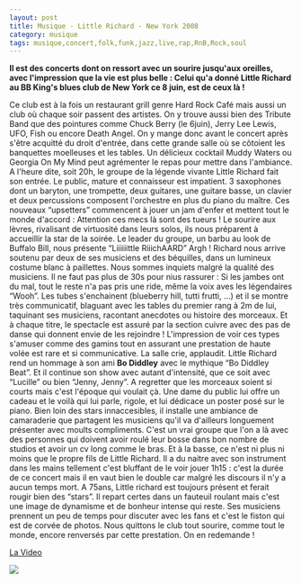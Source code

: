 ```yaml
---
layout: post
title: Musique - Little Richard - New York 2008
category: musique
tags: musique,concert,folk,funk,jazz,live,rap,RnB,Rock,soul
---
```


**Il est des concerts dont on ressort avec un sourire jusqu'aux oreilles, avec l'impression que la vie est plus belle : Celui qu'a donné Little Richard au BB King's blues club de New York ce 8 juin, est de ceux là !**

Ce club est à la fois un restaurant grill genre Hard Rock Café mais aussi un club où chaque soir passent des artistes. On y trouve aussi bien des Tribute Band que des pointures comme Chuck Berry (le 6juin), Jerry Lee Lewis, UFO, Fish ou encore Death Angel.
On y mange donc avant le concert après s'être acquitté du droit d'entrée, dans cette grande salle où se côtoient les banquettes moelleuses et les tables. Un délicieux cocktail Muddy Waters ou Georgia On My Mind peut agrémenter le repas pour mettre dans l'ambiance.
A l'heure dite, soit 20h, le groupe de la légende vivante Little Richard fait son entrée. Le public, mature et connaisseur est impatient. 3 saxophones dont un baryton, une trompette, deux guitares, une guitare basse, un clavier et deux percussions composent l'orchestre en plus du piano du maître. Ces nouveaux “upsetters” commencent à jouer un jam d'enfer et mettent tout le monde d'accord : Attention ces mecs là sont des tueurs ! Le sourire aux lèvres, rivalisant de virtuosité dans leurs solos, ils nous préparent à accueillir la star de la soirée. Le leader du groupe, un barbu au look de Buffalo Bill, nous présente “Liiiiiittle RiiichAARD” Argh ! Richard nous arrive soutenu par deux de ses musiciens et des béquilles, dans un lumineux costume blanc à paillettes. Nous sommes inquiets malgré la qualité des musiciens. Il ne faut pas plus de 30s pour nius rassurer : Si les jambes ont du mal, tout le reste n'a pas pris une ride, même la voix aves les légendaires “Wooh”. Les tubes s'enchainent (blueberry hill, tutti frutti, …) et il se montre très communicatif, blaguant avec les tables du premier rang à 2m de lui, taquinant ses musiciens, racontant anecdotes ou histoire des morceaux. Et à chaque titre, le spectacle est assuré par la section cuivre avec des pas de danse qui donnent envie de les rejoindre ! L'impression de voir ces types s'amuser comme des gamins tout en assurant une prestation de haute volée est rare et si communicative. La salle crie, applaudit.
Little Richard rend un hommage à son ami **Bo Diddley** avec le mythique “Bo Diddley Beat”. Et il continue son show avec autant d'intensité, que ce soit avec “Lucille” ou bien “Jenny, Jenny”. A regretter que les morceaux soient si courts mais c'est l'époque qui voulait çà.
Une dame du public lui offre un cadeau et le voilà qui lui parle, rigole, et lui dédicace un poster posé sur le piano. Bien loin des stars innaccesibles, il installe une ambiance de camaraderie que partagent les musiciens qu'il va d'ailleurs longuement présenter avec moults compliments.
C'est un vrai groupe que l'on a là avec des personnes qui doivent avoir roulé leur bosse dans bon nombre de studios et avoir un cv long comme le bras. Et à la basse, ce n'est ni plus ni moins que le propre fils de Little Richard. Il a du naitre avec son instrument dans les mains tellement c'est bluffant de le voir jouer
1h15 : c'est la durée de ce concert mais il en vaut bien le double car malgré les discours il n'y a aucun temps mort. A 75ans, Little richard est toujours présent et ferait rougir bien des “stars”. Il repart certes dans un fauteuil roulant mais c'est une image de dynamisme et de bonheur intense qui reste. Ses musiciens prennent un peu de temps pour discuter avec les fans et c'est le fiston qui est de corvée de photos. Nous quittons le club tout sourire, comme tout le monde, encore renversés par cette prestation. On en redemande !

[La Video](https://www.youtube.com/watch?v=RKKJba6nGq4)

<a href="http://cheziceman.files.wordpress.com/2014/11/littlerichard.jpg"><img src="http://cheziceman.files.wordpress.com/2014/11/littlerichard.jpg"></a>



